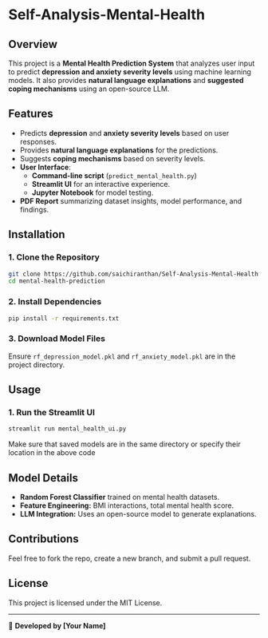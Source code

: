 # Self-Analysis-Mental-Health

## Overview
This project is a **Mental Health Prediction System** that analyzes user input to predict **depression and anxiety severity levels** using machine learning models. It also provides **natural language explanations** and **suggested coping mechanisms** using an open-source LLM.

## Features
- Predicts **depression** and **anxiety severity levels** based on user responses.
- Provides **natural language explanations** for the predictions.
- Suggests **coping mechanisms** based on severity levels.
- **User Interface**:
  - **Command-line script** (`predict_mental_health.py`)
  - **Streamlit UI** for an interactive experience.
  - **Jupyter Notebook** for model testing.
- **PDF Report** summarizing dataset insights, model performance, and findings.

## Installation
### 1. Clone the Repository
```bash
git clone https://github.com/saichiranthan/Self-Analysis-Mental-Health.git
cd mental-health-prediction
```

### 2. Install Dependencies
```bash
pip install -r requirements.txt
```

### 3. Download Model Files
Ensure `rf_depression_model.pkl` and `rf_anxiety_model.pkl` are in the project directory.

## Usage
### 1. Run the Streamlit UI
```bash
streamlit run mental_health_ui.py
```
Make sure that saved models are in the same directory or specify their location in the above code

## Model Details
- **Random Forest Classifier** trained on mental health datasets.
- **Feature Engineering:** BMI interactions, total mental health score.
- **LLM Integration:** Uses an open-source model to generate explanations.

## Contributions
Feel free to fork the repo, create a new branch, and submit a pull request.

## License
This project is licensed under the MIT License.

---

🚀 **Developed by [Your Name]**

